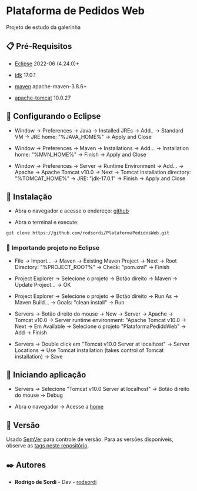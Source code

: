 # Plataforma de Pedidos Web

Projeto de estudo da galerinha

## 📋 Pré-Requisitos

* [Eclipse](https://www.eclipse.org/downloads/) 2022-06 (4.24.0)+

* [jdk](https://jdk.java.net/archive/) 17.0.1

* [maven](https://maven.apache.org/download.cgi) apache-maven-3.8.6+

* [apache-tomcat](https://tomcat.apache.org/download-10.cgi) 10.0.27

## 🚀 Configurando o Eclipse

* Window -> Preferences -> Java -> Installed JREs -> Add.. -> Standard VM -> JRE home: "%JAVA_HOME%" -> Apply and Close

* Window -> Preferences -> Maven -> Installations -> Add... -> Installation home: "%MVN_HOME%" -> Finish -> Apply and Close

* Window -> Preferences -> Server -> Runtime Environment -> Add... -> Apache -> Apache Tomcat v10.0 -> Next -> Tomcat installation directory: "%TOMCAT_HOME%" -> JRE: "jdk-17.0.1" -> Finish -> Apply and Close

## 🔧 Instalação

* Abra o navegador e acesse o endereço: [github](https://github.com/rodsordi/PlataformaPedidosWeb)

* Abra o terminal e execute:
```terminal
git clone https://github.com/rodsordi/PlataformaPedidosWeb.git
```

### 🦝 Importando projeto no Eclipse 
* File -> Import... -> Maven -> Existing Maven Project -> Next -> Root Directory: "%PROJECT_ROOT%" -> Check: "pom.xml" -> Finish

* Project Explorer -> Selecione o projeto -> Botão direito -> Maven -> Update Project... -> OK

* Project Explorer -> Selecione o projeto -> Botão direito -> Run As -> Maven Build... -> Goals: "clean install" -> Run

* Servers -> Botão direito do mouse -> New -> Server -> Apache -> Tomcat v10.0 -> Server runtime environment: "Apache Tomcat v10.0 -> Next -> Em Available -> Selecione o projeto "PlataformaPedidoWeb" -> Add -> Finish

* Servers -> Double click em "Tomcat v10.0 Server at localhost" -> Server Locations -> Use Tomcat installation (takes control of Tomcat installation) -> Save

## 🙈 Iniciando aplicação

* Servers -> Selecione "Tomcat v10.0 Server at localhost" -> Botão direito do mouse -> Debug

* Abra o navegador -> Acesse a [home](http://localhost:8080/PlataformaPedidoWeb/)

## 📌 Versão

Usado [SemVer](http://semver.org/) para controle de versão. Para as versões disponíveis, observe as [tags neste repositório](https://https://github.com/rodsordi/MiniAutorizador/tags).

## ✒️ Autores

* **Rodrigo de Sordi** - *Dev* - [rodsordi](https://github.com/rodsordi)